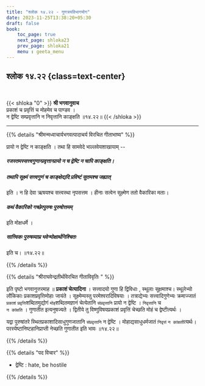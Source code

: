 ```yaml
---
title: "श्लोक १४.२२ - गुणत्रयविभागयोग"
date: 2023-11-25T13:38:20+05:30
draft: false
book:
    toc_page: true
    next_page: shloka23
    prev_page: shloka21
    menu : geeta_menu
---
```




## श्लोक १४.२२ {class=text-center}

<br/>

{{< shloka  "0"  >}}
**श्री भगवानुवाच**   
प्रकाशं च प्रवृत्तिं च मोहमेव च पाण्डव ।   
न द्वेष्टि सम्प्रवृत्तानि न निवृत्तानि काङ्क्षति ॥१४.२२॥
{{< /shloka >}}

---


{{% details "श्रीमन्मध्वाचार्यभगवत्पादाचर्य विरचित  गीताभाष्य" %}}

प्रायो न द्वेष्टि न काङ्क्षति । तथा हि सामवेदे भाल्लवेयशाखायाम् -- 
##### रजस्तमस्सत्त्वगुणान्प्रवृत्तान्प्रायो न च द्वेष्टि न चापि काङ्क्षति।  
##### तथापि सूक्ष्मं सत्त्वगुणं च काङ्क्षेद्यदि प्रविष्टं सुतमश्च जह्यात् 
इति । न हि देवा ऋषयश्च सत्त्वस्था नृपसत्तम । 
हीनाः सत्वेन सूक्ष्मेण ततो वैकारिका मताः। 
##### कथं वैकारिको गच्छेत्पुरुषः पुरुषोत्तमम् 
इति मोक्षधर्मे । 
##### सात्त्विकः पुरुषव्याघ्र भवेन्मोक्षार्थनिश्चितः 
इति च। ॥१४.२२॥

{{% /details %}}



{{% details "श्रीराघवेन्द्रतीर्थविरचित गीताविवृतिः " %}}

इति पृष्टो भगवानुत्तरमाह ॥ **प्रकाशं चेत्यादिना** । 
सत्त्वादयो गुणा हि द्विविधाः , स्थूलाः सूक्षमाश्च। 
स्थूलेभ्यो लौकिकाः प्रकाशप्रवृत्तिमोहाः जायंते ।
सूक्ष्मेम्यस्तु परमेश्वरादिविषयाः । 
तत्राद्येभ्यः सत्त्वादिगुणेभ्यः क्रमाज्जातं 
`प्रकाशं` `प्रवृत्ति`शब्दितमुद्योगं `मोह`शब्दितमज्ञानं 
चेत्येतानि `संप्रवृत्तानि` प्रायो न द्वेष्टि । `निवृत्तानि` च  
`न कांक्षति` । गुणातीत इत्यनुषज्यते । द्वितीये तु 
विष्णुविषयप्रकाशं प्रवृत्तिं चेच्छति मोहं च द्वेष्टीत्यर्थः ।   

यद्वा पुरुषांतरे स्थितप्रकाशादिसाधुगुणजातानि `संप्रवृत्तानि` 
न द्वेष्टि । मोहाद्यसाधुधर्मजातं `निवृत्तं` `न कांक्षती`त्यर्थः। 
परस्येष्टानिष्टहानिप्राप्ती नेच्छति गुणातीत इति भावः ॥१४.२२॥

{{% /details %}}


{{% details "पद विचार" %}}

- द्वेष्टि  : hate, be hostile

{{% /details %}}
